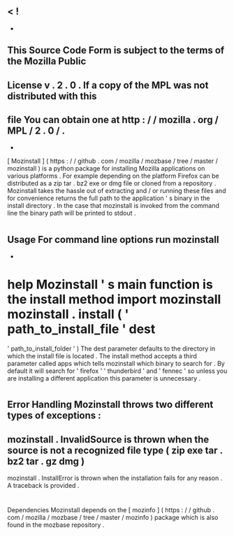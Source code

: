 <
!
-
-
This
Source
Code
Form
is
subject
to
the
terms
of
the
Mozilla
Public
-
License
v
.
2
.
0
.
If
a
copy
of
the
MPL
was
not
distributed
with
this
-
file
You
can
obtain
one
at
http
:
/
/
mozilla
.
org
/
MPL
/
2
.
0
/
.
-
-
>
[
Mozinstall
]
(
https
:
/
/
github
.
com
/
mozilla
/
mozbase
/
tree
/
master
/
mozinstall
)
is
a
python
package
for
installing
Mozilla
applications
on
various
platforms
.
For
example
depending
on
the
platform
Firefox
can
be
distributed
as
a
zip
tar
.
bz2
exe
or
dmg
file
or
cloned
from
a
repository
.
Mozinstall
takes
the
hassle
out
of
extracting
and
/
or
running
these
files
and
for
convenience
returns
the
full
path
to
the
application
'
s
binary
in
the
install
directory
.
In
the
case
that
mozinstall
is
invoked
from
the
command
line
the
binary
path
will
be
printed
to
stdout
.
#
Usage
For
command
line
options
run
mozinstall
-
-
help
Mozinstall
'
s
main
function
is
the
install
method
import
mozinstall
mozinstall
.
install
(
'
path_to_install_file
'
dest
=
'
path_to_install_folder
'
)
The
dest
parameter
defaults
to
the
directory
in
which
the
install
file
is
located
.
The
install
method
accepts
a
third
parameter
called
apps
which
tells
mozinstall
which
binary
to
search
for
.
By
default
it
will
search
for
'
firefox
'
'
thunderbird
'
and
'
fennec
'
so
unless
you
are
installing
a
different
application
this
parameter
is
unnecessary
.
#
Error
Handling
Mozinstall
throws
two
different
types
of
exceptions
:
-
mozinstall
.
InvalidSource
is
thrown
when
the
source
is
not
a
recognized
file
type
(
zip
exe
tar
.
bz2
tar
.
gz
dmg
)
-
mozinstall
.
InstallError
is
thrown
when
the
installation
fails
for
any
reason
.
A
traceback
is
provided
.
#
Dependencies
Mozinstall
depends
on
the
[
mozinfo
]
(
https
:
/
/
github
.
com
/
mozilla
/
mozbase
/
tree
/
master
/
mozinfo
)
package
which
is
also
found
in
the
mozbase
repository
.
